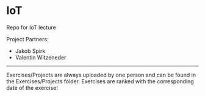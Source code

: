# IoT
Repo for IoT lecture

Project Partners: 
* Jakob Spirk
* Valentin Witzeneder


--- 

Exercises/Projects are always uploaded by one person and can be found in the Exercises/Projects folder. 
Exercises are ranked with the corresponding date of the exercise!
